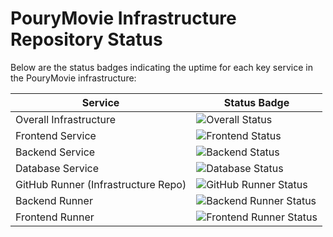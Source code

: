 # PouryMovie Infrastructure Repository Status

Below are the status badges indicating the uptime for each key service in the PouryMovie infrastructure:

| Service                     | Status Badge                                                                                  |
|-----------------------------|-----------------------------------------------------------------------------------------------|
| Overall Infrastructure       | ![Overall Status](https://uptime.pourymovie.ir/api/badge/1/status)                            |
| Frontend Service            | ![Frontend Status](https://uptime.pourymovie.ir/api/badge/2/status)                          |
| Backend Service             | ![Backend Status](https://uptime.pourymovie.ir/api/badge/3/status)                           |
| Database Service            | ![Database Status](https://uptime.pourymovie.ir/api/badge/5/status)                          |
| GitHub Runner (Infrastructure Repo) | ![GitHub Runner Status](https://uptime.pourymovie.ir/api/badge/7/status)           |
| Backend Runner              | ![Backend Runner Status](https://uptime.pourymovie.ir/api/badge/9/status)                    |
| Frontend Runner             | ![Frontend Runner Status](https://uptime.pourymovie.ir/api/badge/8/status)                   |
